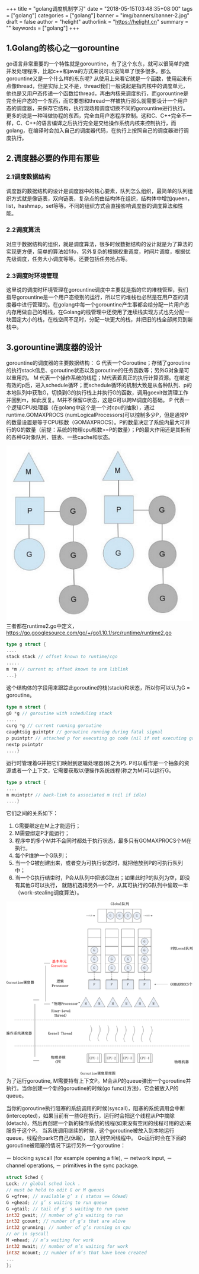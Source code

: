+++
title = "golang调度机制学习"
date = "2018-05-15T03:48:35+08:00"
tags = ["golang"]
categories = ["golang"]
banner = "img/banners/banner-2.jpg"
draft = false
author = "helight"
authorlink = "https://helight.cn"
summary = ""
keywords = ["golang"]
+++

## 1.Golang的核心之一gorountine
go语言非常重要的一个特性就是gorountine，有了这个东东，就可以很简单的做并发处理程序，比起c++和java的方式来说可以说简单了很多很多。那么gorountine又是一个什么样的东东呢? 从使用上来看它就是一个函数，使用起来有点像thread，但是实际上又不是，thread我们一般说起是指内核中的调度单元，他也是又用户态传递一个函数给thread，再由内核来调度执行，而gorountine是完全用户态的一个东西，而它要想和thread一样被执行那么就需要设计一个用户态的调度器，来保存它结构，执行现场和调度切换不同的gorountine进行执行。更多的说是一种叫做协程的东西，完全由用户态程序控制。这和C、C++完全不一样，C、C++的语言编译之后执行完全是交给操作系统内核来控制执行，而golang，在编译时会加入自己的调度器代码，在执行上按照自己的调度器进行调度执行。
<!--more-->
## 2.调度器必要的作用有那些
### 2.1调度数据结构
调度器的数据结构的设计是调度器中的核心要素，队列怎么组织，最简单的队列组织方式就是像链表，双向链表，复杂点的由结构体在组织，结构体中增加queen，list，hashmap，set等等。不同的组织方式会直接影响调度器的调度算法和性能。
### 2.2调度算法
对应于数据结构的组织，就是调度算法，很多时候数据结构的设计就是为了算法的实现更方便，简单的算法如fifo，另外复杂的根据权重调度，时间片调度，根据优先级调度，任务大小调度等等。还要包括任务抢占等。
### 2.3调度时环境管理
这里说的调度时环境管理在gorountine调度中主要就是指的它的堆栈管理，我们指导gorountine是一个用户态级别的运行，所以它的堆栈也必然是在用户态的调度器中进行管理的。在golang中每一个gorountine产生事都会给分配一片用户态内存用做自己的堆栈，在Golang的栈管理中还使用了连续栈实现方式也先分配一块固定大小的栈，在栈空间不足时，分配一块更大的栈，并把旧的栈全部拷贝到新栈中。
## 3.gorountine调度器的设计
gorountine的调度器的主要数据结构：
G 代表一个Goroutine；存储了goroutine的执行stack信息、goroutine状态以及goroutine的任务函数等；另外G对象是可以重用的。
M 代表一个操作系统的线程；M代表着真正的执行计算资源。在绑定有效的p后，进入schedule循环；而schedule循环的机制大致是从各种队列、p的本地队列中获取G，切换到G的执行栈上并执行G的函数，调用goexit做清理工作并回到m，如此反复。M并不保留G状态，这是G可以跨M调度的基础。
P 代表一个逻辑CPU处理器（在golang中这个是一个对cpu的抽象），通过runtime.GOMAXPROCS (numLogicalProcessors)可以控制多少P，但是通常P的数量设置是等于CPU核数（GOMAXPROCS）。P的数量决定了系统内最大可并行的G的数量（前提：系统的物理cpu核数>=P的数量）；P的最大作用还是其拥有的各种G对象队列、链表、一些cache和状态。

![](../../imgs/2018/05/5265187-295178adacd3d2e8.png)
三者都在runtime2.go中定义，https://go.googlesource.com/go/+/go1.10.1/src/runtime/runtime2.go
```go
type g struct {
....
stack stack // offset known to runtime/cgo
.....
m *m // current m; offset known to arm liblink
...}
```
这个结构体的字段用来跟踪此goroutine的栈(stack)和状态，所以你可以认为G = goroutine。
```go
type m struct {
g0 *g // goroutine with scheduling stack
....
curg *g // current running goroutine
caughtsig guintptr // goroutine running during fatal signal
p puintptr // attached p for executing go code (nil if not executing go code)
nextp puintptr
....}
```
运行时管理着G并把它们映射到逻辑处理器(称之为P). P可以看作是一个抽象的资源或者一个上下文，它需要获取以便操作系统线程(称之为M)可以运行G。
```go
type p struct {
....
m muintptr // back-link to associated m (nil if idle)
....}
```
它们之间的关系如下：
1. G需要绑定在M上才能运行；
2. M需要绑定P才能运行；
3. 程序中的多个M并不会同时都处于执行状态，最多只有GOMAXPROCS个M在执行。
4. 每个P维护一个G队列；
5. 当一个G被创建出来，或者变为可执行状态时，就把他放到P的可执行队列中；
6. 当一个G执行结束时，P会从队列中把该G取出；如果此时P的队列为空，即没有其他G可以执行， 就随机选择另外一个P，从其可执行的G队列中偷取一半（work-stealing调度算法）。

![](../../imgs/2018/05/goroutine-scheduler-model.png)
为了运行goroutine, M需要持有上下文P。M会从P的queue弹出一个goroutine并执行。当你创建一个新的goroutine的时候(go func()方法)，它会被放入P的queue。

当你的goroutine执行阻塞的系统调用的时候(syscall)，阻塞的系统调用会中断(intercepted)，如果当前有一些G在执行，运行时会把这个线程从P中摘除(detach)，然后再创建一个新的操作系统的线程(如果没有空闲的线程可用的话)来服务于这个P。
当系统调用继续的时候，这个goroutine被放入到本地运行queue，线程会park它自己(休眠)， 加入到空闲线程中。
Go运行时会在下面的goroutine被阻塞的情况下运行另外一个goroutine：

－ blocking syscall (for example opening a file),
－ network input,
－ channel operations,
－ primitives in the sync package.
```go
struct Sched {
Lock; // global sched lock .
// must be held to edit G or M queues
G ∗gfree; // available g’ s ( status == Gdead)
G ∗ghead; // g’ s waiting to run queue
G ∗gtail; // tail of g’ s waiting to run queue
int32 gwait; // number of g’s waiting to run
int32 gcount; // number of g’s that are alive
int32 grunning; // number of g’s running on cpu
// or in syscall
M ∗mhead; // m’s waiting for work
int32 mwait; // number of m’s waiting for work
int32 mcount; // number of m’s that have been created
...
};
```